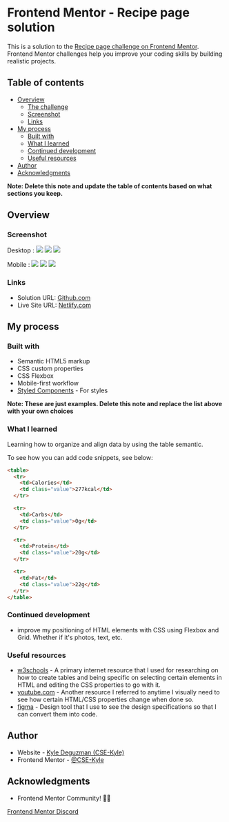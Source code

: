 # Frontend Mentor - Recipe page solution

This is a solution to the [Recipe page challenge on Frontend Mentor](https://www.frontendmentor.io/challenges/recipe-page-KiTsR8QQKm). Frontend Mentor challenges help you improve your coding skills by building realistic projects.

## Table of contents

- [Overview](#overview)
  - [The challenge](#the-challenge)
  - [Screenshot](#screenshot)
  - [Links](#links)
- [My process](#my-process)
  - [Built with](#built-with)
  - [What I learned](#what-i-learned)
  - [Continued development](#continued-development)
  - [Useful resources](#useful-resources)
- [Author](#author)
- [Acknowledgments](#acknowledgments)

**Note: Delete this note and update the table of contents based on what sections you keep.**

## Overview

### Screenshot

Desktop : 
![](./assets/images/Desktop1.png)
![](./assets/images/Desktop2.png)
![](./assets/images/Desktop3.png)



Mobile : 
![](./assets/images/Mobile1.png)
![](./assets/images/Mobile2.png)
![](./assets/images/Mobile3.png)



### Links

- Solution URL: [Github.com](https://github.com/CSE-Kyle/recipe-page)
- Live Site URL: [Netlify.com](https://clever-churros-9c9f1f.netlify.app)

## My process

### Built with

- Semantic HTML5 markup
- CSS custom properties
- CSS Flexbox
- Mobile-first workflow
- [Styled Components](https://styled-components.com/) - For styles

**Note: These are just examples. Delete this note and replace the list above with your own choices**

### What I learned

Learning how to organize and align data by using the table semantic.

To see how you can add code snippets, see below:

```html
<table>
  <tr>
    <td>Calories</td>
    <td class="value">277kcal</td>
  </tr>

  <tr>
    <td>Carbs</td>
    <td class="value">0g</td>
  </tr>

  <tr>
    <td>Protein</td>
    <td class="value">20g</td>
  </tr>

  <tr>
    <td>Fat</td>
    <td class="value">22g</td>
  </tr>
</table>
```

### Continued development

- improve my positioning of HTML elements with CSS using Flexbox and Grid. Whether if it's photos, text, etc. 

### Useful resources

- [w3schools](https://www.w3schools.com/html/html_tables.asp) - A primary internet resource that I used for researching on how to create tables and being specific on selecting certain elements in HTML and editing the CSS properties to go with it.
- [youtube.com](https://www.youtube.com/) - Another resource I referred to anytime I visually need to see how certain HTML/CSS properties change when done so.
- [figma](https://www.figma.com) - Design tool that I use to see the design specifications so that I can convert them into code.


## Author

- Website - [Kyle Deguzman (CSE-Kyle)](https://www.your-site.com)
- Frontend Mentor - [@CSE-Kyle](https://www.frontendmentor.io/profile/CSE-Kyle)

## Acknowledgments

- Frontend Mentor Community! 🙌🏼 

[Frontend Mentor Discord](https://discord.com/invite/frontend-mentor-824970620529279006)
